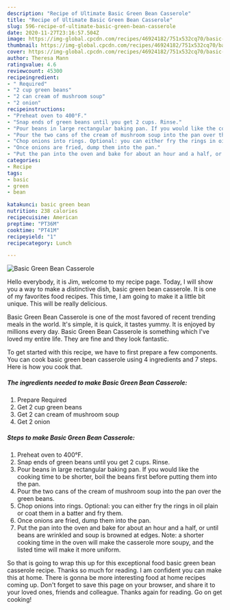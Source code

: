 ```yaml
---
description: "Recipe of Ultimate Basic Green Bean Casserole"
title: "Recipe of Ultimate Basic Green Bean Casserole"
slug: 596-recipe-of-ultimate-basic-green-bean-casserole
date: 2020-11-27T23:16:57.504Z
image: https://img-global.cpcdn.com/recipes/46924182/751x532cq70/basic-green-bean-casserole-recipe-main-photo.jpg
thumbnail: https://img-global.cpcdn.com/recipes/46924182/751x532cq70/basic-green-bean-casserole-recipe-main-photo.jpg
cover: https://img-global.cpcdn.com/recipes/46924182/751x532cq70/basic-green-bean-casserole-recipe-main-photo.jpg
author: Theresa Mann
ratingvalue: 4.6
reviewcount: 45300
recipeingredient:
- " Required"
- "2 cup green beans"
- "2 can cream of mushroom soup"
- "2 onion"
recipeinstructions:
- "Preheat oven to 400°F."
- "Snap ends of green beans until you get 2 cups. Rinse."
- "Pour beans in large rectangular baking pan. If you would like the cooking time to be shorter, boil the beans first before putting them into the pan."
- "Pour the two cans of the cream of mushroom soup into the pan over the green beans."
- "Chop onions into rings. Optional: you can either fry the rings in oil plain or coat them in a batter and fry them."
- "Once onions are fried, dump them into the pan."
- "Put the pan into the oven and bake for about an hour and a half, or until beans are wrinkled and soup is browned at edges. Note: a shorter cooking time in the oven will make the casserole more soupy, and the listed time will make it more uniform."
categories:
- Recipe
tags:
- basic
- green
- bean

katakunci: basic green bean 
nutrition: 238 calories
recipecuisine: American
preptime: "PT36M"
cooktime: "PT41M"
recipeyield: "1"
recipecategory: Lunch

---
```



![Basic Green Bean Casserole](https://img-global.cpcdn.com/recipes/46924182/751x532cq70/basic-green-bean-casserole-recipe-main-photo.jpg)

Hello everybody, it is Jim, welcome to my recipe page. Today, I will show you a way to make a distinctive dish, basic green bean casserole. It is one of my favorites food recipes. This time, I am going to make it a little bit unique. This will be really delicious.

Basic Green Bean Casserole is one of the most favored of recent trending meals in the world. It's simple, it is quick, it tastes yummy. It is enjoyed by millions every day. Basic Green Bean Casserole is something which I've loved my entire life. They are fine and they look fantastic.




To get started with this recipe, we have to first prepare a few components. You can cook basic green bean casserole using 4 ingredients and 7 steps. Here is how you cook that.

<!--inarticleads1-->

##### The ingredients needed to make Basic Green Bean Casserole:

1. Prepare  Required
1. Get 2 cup green beans
1. Get 2 can cream of mushroom soup
1. Get 2 onion




<!--inarticleads2-->

##### Steps to make Basic Green Bean Casserole:

1. Preheat oven to 400°F.
1. Snap ends of green beans until you get 2 cups. Rinse.
1. Pour beans in large rectangular baking pan. If you would like the cooking time to be shorter, boil the beans first before putting them into the pan.
1. Pour the two cans of the cream of mushroom soup into the pan over the green beans.
1. Chop onions into rings. Optional: you can either fry the rings in oil plain or coat them in a batter and fry them.
1. Once onions are fried, dump them into the pan.
1. Put the pan into the oven and bake for about an hour and a half, or until beans are wrinkled and soup is browned at edges. Note: a shorter cooking time in the oven will make the casserole more soupy, and the listed time will make it more uniform.




So that is going to wrap this up for this exceptional food basic green bean casserole recipe. Thanks so much for reading. I am confident you can make this at home. There is gonna be more interesting food at home recipes coming up. Don't forget to save this page on your browser, and share it to your loved ones, friends and colleague. Thanks again for reading. Go on get cooking!
